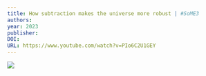 ```yaml
---
title: How subtraction makes the universe more robust | #SoME3
authors: 
year: 2023
publisher: 
DOI: 
URL: https://www.youtube.com/watch?v=PIo6C2U1GEY
---
```


![](https://www.youtube.com/watch?v=PIo6C2U1GEY)
